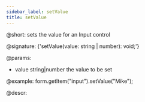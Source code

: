 ```yaml
---
sidebar_label: setValue
title: setValue
---          
```


@short: sets the value for an Input control

@signature: {'setValue(value: string | number): void;'}

@params:
- value     string|number     the value to be set  

@example:
form.getItem("input").setValue("Mike");

@descr:
